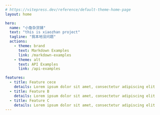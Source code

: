 ```yaml
---
# https://vitepress.dev/reference/default-theme-home-page
layout: home

hero:
  name: "小詹杂货铺"
  text: "this is xiaozhan project"
  tagline: "我本地没问题"
  actions:
    - theme: brand
      text: Markdown Examples
      link: /markdown-examples
    - theme: alt
      text: API Examples
      link: /api-examples

features:
  - title: Feature cece
    details: Lorem ipsum dolor sit amet, consectetur adipiscing elit
  - title: Feature B
    details: Lorem ipsum dolor sit amet, consectetur adipiscing elit
  - title: Feature C
    details: Lorem ipsum dolor sit amet, consectetur adipiscing elit
---
```


